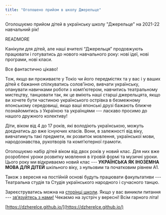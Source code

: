 ```yaml
---
title: "Оголошено прийом в школу Джерельце"
---
```


Оголошуємо прийом дітей в українську школу "Джерельце" на 2021-22 навчальний рік!

READMORE

Канікули для дітей, але наші вчителі “Джерельця” продовжують працювати і готуватись до нового  навчального року: нові ідеї, нові програми, нові класи. 

Все фантастично цікаво!

Тож, якщо ви проживаєте у Токіо чи його передмістях та у вас і у ваших дітей є бажання спілкуватись солов’їною, вивчати українську, опанувати навичками роботи з комп’ютером, навчитись театральному мистецтву, танцювати так, як це вміють наші старші джерельцята, якщо ви хочете бути частиною українського острівка в безмежному японському середовищі, якщо ваші японські друзі бажають ближче познайомитись з Україною та українцями --- ласкаво просимо до нашого дружного колективу!

Діти, віком від 4 до 17 років, які володіють українською, можуть доєднатись до вже існуючих класів. Вони, в залежності від віку,  вивчатимуть такі предмети, як розвиток мовлення, української мови, народознавства, рукотворів та комп’ютерної грамоти.

Оголошуємо набір дітей віком від двох років у новий клас.  Для них вже розроблені уроки розвитку мовлення в ігровій формі та музичні уроки.  Цього року ми відкриваємо новий клас --- **УКРАЇНСЬКА ЯК ІНОЗЕМНА МОВА ДЛЯ ДІТЕЙ** шкільного віку, з нульовим та початковим рівнем А1.  

Також з вересня на постійній основі будуть працювати  факультативи  --- Театральна студія та Студія українського народного і сучасного танцю.

Зареєструватись можна на [сторінці школи](https://dzherelce.github.io/#register). Якщо у вас виникли питання --- [зв’язуйтесь з нами!](https://dzherelce.github.io/#contact) Чекаємо на зустріч у вересні! Всім гарного літа!

[https://dzherelce.github.io/](https://dzherelce.github.io/)
